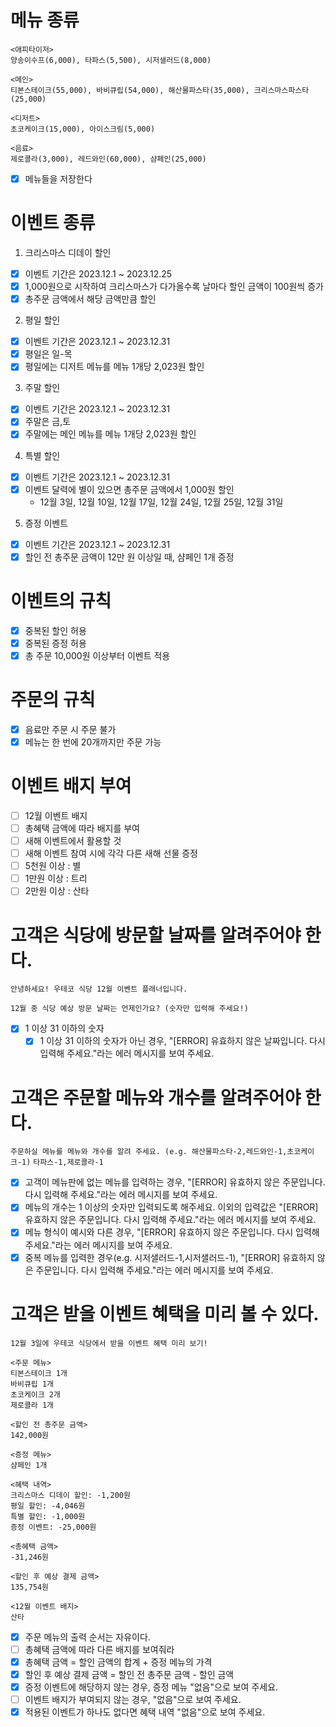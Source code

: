 # 메뉴 종류

```
<애피타이저>
양송이수프(6,000), 타파스(5,500), 시저샐러드(8,000)

<메인>
티본스테이크(55,000), 바비큐립(54,000), 해산물파스타(35,000), 크리스마스파스타(25,000)

<디저트>
초코케이크(15,000), 아이스크림(5,000)

<음료>
제로콜라(3,000), 레드와인(60,000), 샴페인(25,000)
```

- [x] 메뉴들을 저장한다

# 이벤트 종류

1. 크리스마스 디데이 할인

- [x] 이벤트 기간은 2023.12.1 ~ 2023.12.25
- [x] 1,000원으로 시작하여 크리스마스가 다가올수록 날마다 할인 금액이 100원씩 증가
- [x] 총주문 금액에서 해당 금액만큼 할인

2. 평일 할인

- [x] 이벤트 기간은 2023.12.1 ~ 2023.12.31
- [x] 평일은 일-목
- [x] 평일에는 디저트 메뉴를 메뉴 1개당 2,023원 할인

3. 주말 할인

- [x] 이벤트 기간은 2023.12.1 ~ 2023.12.31
- [x] 주말은 금,토
- [x] 주말에는 메인 메뉴를 메뉴 1개당 2,023원 할인

4. 특별 할인

- [x] 이벤트 기간은 2023.12.1 ~ 2023.12.31
- [x] 이벤트 달력에 별이 있으면 총주문 금액에서 1,000원 할인
    - 12월 3일, 12월 10일, 12월 17일, 12월 24일, 12월 25일, 12월 31일

5. 증정 이벤트

- [x] 이벤트 기간은 2023.12.1 ~ 2023.12.31
- [x] 할인 전 총주문 금액이 12만 원 이상일 때, 샴페인 1개 증정

# 이벤트의 규칙

- [x] 중복된 할인 허용
- [x] 중복된 증정 허용
- [x] 총 주문 10,000원 이상부터 이벤트 적용

# 주문의 규칙

- [x] 음료만 주문 시 주문 불가
- [x] 메뉴는 한 번에 20개까지만 주문 가능

# 이벤트 배지 부여

- [ ] 12월 이벤트 배지
- [ ] 총혜택 금액에 따라 배지를 부여
- [ ] 새해 이벤트에서 활용할 것
- [ ] 새해 이벤트 참여 시에 각각 다른 새해 선물 증정
- [ ] 5천원 이상 : 별
- [ ] 1만원 이상 : 트리
- [ ] 2만원 이상 : 산타

# 고객은 식당에 방문할 날짜를 알려주어야 한다.

```안녕하세요! 우테코 식당 12월 이벤트 플래너입니다.```

```
12월 중 식당 예상 방문 날짜는 언제인가요? (숫자만 입력해 주세요!)
```

- [x] 1 이상 31 이하의 숫자
    - [x] 1 이상 31 이하의 숫자가 아닌 경우, "[ERROR] 유효하지 않은 날짜입니다. 다시 입력해 주세요."라는 에러 메시지를 보여 주세요.

# 고객은 주문할 메뉴와 개수를 알려주어야 한다.

```주문하실 메뉴를 메뉴와 개수를 알려 주세요. (e.g. 해산물파스타-2,레드와인-1,초코케이크-1)```
```타파스-1,제로콜라-1 ```

- [x] 고객이 메뉴판에 없는 메뉴를 입력하는 경우, "[ERROR] 유효하지 않은 주문입니다. 다시 입력해 주세요."라는 에러 메시지를 보여 주세요.
- [x] 메뉴의 개수는 1 이상의 숫자만 입력되도록 해주세요. 이외의 입력값은 "[ERROR] 유효하지 않은 주문입니다. 다시 입력해 주세요."라는 에러 메시지를 보여 주세요.
- [x] 메뉴 형식이 예시와 다른 경우, "[ERROR] 유효하지 않은 주문입니다. 다시 입력해 주세요."라는 에러 메시지를 보여 주세요.
- [x] 중복 메뉴를 입력한 경우(e.g. 시저샐러드-1,시저샐러드-1), "[ERROR] 유효하지 않은 주문입니다. 다시 입력해 주세요."라는 에러 메시지를 보여 주세요.

# 고객은 받을 이벤트 혜택을 미리 볼 수 있다.

```
12월 3일에 우테코 식당에서 받을 이벤트 혜택 미리 보기!
 
<주문 메뉴>
티본스테이크 1개
바비큐립 1개
초코케이크 2개
제로콜라 1개
 
<할인 전 총주문 금액>
142,000원
 
<증정 메뉴>
샴페인 1개

<혜택 내역>
크리스마스 디데이 할인: -1,200원
평일 할인: -4,046원
특별 할인: -1,000원
증정 이벤트: -25,000원
 
<총혜택 금액>
-31,246원
 
<할인 후 예상 결제 금액>
135,754원
 
<12월 이벤트 배지>
산타
```

- [x] 주문 메뉴의 출력 순서는 자유이다.
- [ ] 총혜택 금액에 따라 다른 배지를 보여줘라
- [x] 총혜택 금액 = 할인 금액의 합계 + 증정 메뉴의 가격
- [x] 할인 후 예상 결제 금액 = 할인 전 총주문 금액 - 할인 금액
- [x] 증정 이벤트에 해당하지 않는 경우, 증정 메뉴 "없음"으로 보여 주세요.
- [ ] 이벤트 배지가 부여되지 않는 경우, "없음"으로 보여 주세요.
- [x] 적용된 이벤트가 하나도 없다면 혜택 내역 "없음"으로 보여 주세요.
